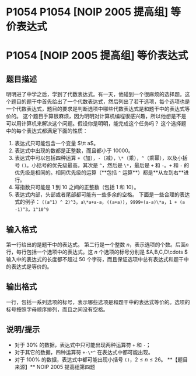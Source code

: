 # P1054 P1054 [NOIP 2005 提高组] 等价表达式

# P1054 [NOIP 2005 提高组] 等价表达式

## 题目描述

明明进了中学之后，学到了代数表达式。有一天，他碰到一个很麻烦的选择题。这个题目的题干中首先给出了一个代数表达式，然后列出了若干选项，每个选项也是一个代数表达式，题目的要求是判断选项中哪些代数表达式是和题干中的表达式等价的。
这个题目手算很麻烦，因为明明对计算机编程很感兴趣，所以他想是不是可以用计算机来解决这个问题。假设你是明明，能完成这个任务吗？
这个选择题中的每个表达式都满足下面的性质：
1. 表达式只可能包含一个变量 $\tt a$。
2. 表达式中出现的数都是正整数，而且都小于 $10000$。
3. 表达式中可以包括四种运算 `+`（加），`-`（减），`\*`（乘），`^`（乘幂），以及小括号 `()`。小括号的优先级最高，其次是 `^`，然后是 `\*`，最后是 `+` 和 `-`。`+` 和 `-` 的优先级是相同的。相同优先级的运算（\*\*包括 `^` 运算\*\*）都是\*\*从左到右\*\*进行。
4. 幂指数只可能是 $1$ 到 $10$ 之间的正整数（包括 $1$ 和 $10$）。
5. 表达式内部，头部或者尾部都可能有一些多余的空格。
下面是一些合理的表达式的例子：
`((a^1) ^ 2)^3`，`a\*a+a-a`，`((a+a))`，`9999+(a-a)\*a`，`1 + (a -1)^3`，`1^10^9`

## 输入格式

第一行给出的是题干中的表达式。
第二行是一个整数 $n$，表示选项的个数。后面$n$行，每行包括一个选项中的表达式。这 $n$ 个选项的标号分别是 $A,B,C,D\cdots $
输入中的表达式的长度都不超过 $50$ 个字符，而且保证选项中总有表达式和题干中的表达式是等价的。

## 输出格式

一行，包括一系列选项的标号，表示哪些选项是和题干中的表达式等价的。选项的标号按照字母顺序排列，而且之间没有空格。

## 说明/提示

- 对于 $30\%$ 的数据，表达式中只可能出现两种运算符 `+` 和 `-`；
- 对于其它的数据，四种运算符 `+-\*^` 在表达式中都可能出现。
- 对于 $100\%$ 的数据，表达式中都可能出现小括号 `()`，$2 \le n \le 26$。
\*\*【题目来源】\*\*
NOIP 2005 提高组第四题
